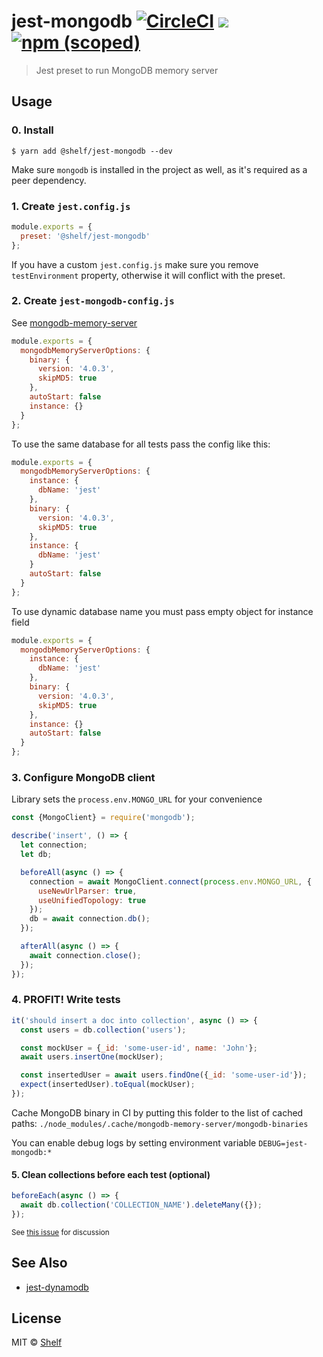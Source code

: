 # jest-mongodb [![CircleCI](https://circleci.com/gh/shelfio/jest-mongodb/tree/master.svg?style=svg)](https://circleci.com/gh/shelfio/jest-mongodb/tree/master) ![](https://img.shields.io/badge/code_style-prettier-ff69b4.svg) [![npm (scoped)](https://img.shields.io/npm/v/@shelf/jest-mongodb.svg)](https://www.npmjs.com/package/@shelf/jest-mongodb)

> Jest preset to run MongoDB memory server

## Usage

### 0. Install

```
$ yarn add @shelf/jest-mongodb --dev
```

Make sure `mongodb` is installed in the project as well, as it's required as a peer dependency.

### 1. Create `jest.config.js`

```js
module.exports = {
  preset: '@shelf/jest-mongodb'
};
```

If you have a custom `jest.config.js` make sure you remove `testEnvironment` property, otherwise it will conflict with the preset.

### 2. Create `jest-mongodb-config.js`

See [mongodb-memory-server](https://github.com/nodkz/mongodb-memory-server#available-options)

```js
module.exports = {
  mongodbMemoryServerOptions: {
    binary: {
      version: '4.0.3',
      skipMD5: true
    },
    autoStart: false
    instance: {}
  }
};
```

To use the same database for all tests pass the config like this:

```js
module.exports = {
  mongodbMemoryServerOptions: {
    instance: {
      dbName: 'jest'
    },
    binary: {
      version: '4.0.3',
      skipMD5: true
    },
    instance: {
      dbName: 'jest'
    }
    autoStart: false
  }
};
```

To use dynamic database name you must pass empty object for instance field

```js
module.exports = {
  mongodbMemoryServerOptions: {
    instance: {
      dbName: 'jest'
    },
    binary: {
      version: '4.0.3',
      skipMD5: true
    },
    instance: {}
    autoStart: false
  }
};
```

### 3. Configure MongoDB client

Library sets the `process.env.MONGO_URL` for your convenience

```js
const {MongoClient} = require('mongodb');

describe('insert', () => {
  let connection;
  let db;

  beforeAll(async () => {
    connection = await MongoClient.connect(process.env.MONGO_URL, {
      useNewUrlParser: true,
      useUnifiedTopology: true
    });
    db = await connection.db();
  });

  afterAll(async () => {
    await connection.close();
  });
});
```

### 4. PROFIT! Write tests

```js
it('should insert a doc into collection', async () => {
  const users = db.collection('users');

  const mockUser = {_id: 'some-user-id', name: 'John'};
  await users.insertOne(mockUser);

  const insertedUser = await users.findOne({_id: 'some-user-id'});
  expect(insertedUser).toEqual(mockUser);
});
```

Cache MongoDB binary in CI by putting this folder to the list of cached paths: `./node_modules/.cache/mongodb-memory-server/mongodb-binaries`

You can enable debug logs by setting environment variable `DEBUG=jest-mongodb:*`

#### 5. Clean collections before each test (optional)

```js
beforeEach(async () => {
  await db.collection('COLLECTION_NAME').deleteMany({});
});
```

<sub>See [this issue](https://github.com/shelfio/jest-mongodb/issues/173) for discussion</sub>

## See Also

- [jest-dynamodb](https://github.com/shelfio/jest-dynamodb)

## License

MIT © [Shelf](https://shelf.io)

